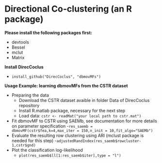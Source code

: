 # Directional Co-clustering (an R package)

**Please install the following packages first:**
- devtools
- Bessel 
- mclut
- Matrix

**Install DirecCoclus**
- ```install_github("DirecCoclus", "dbmovMFs")```

**Usage Example: learning dbmovMFs from the CSTR dataset**
- Preparing the data
  - Download the CSTR dataset avaible in folder Data of DirecCoclus repository
  - Install R.matlab package, necessary for the next step
  - Load data: ```cstr <- readMat("your local path to cstr.mat")``` 
- Fit dbmovMF to CSTR using SAEMb, see documentation for more details on parameter specification
  -```res_saemb = dbmovMF(cstr$fea,k=4,max_iter = 150,n_init = 10,fit_algo="SAEMb")```
- Evaluate the resulting row clustering using ARI (mclust package is needed for this step)
  -```adjustedRandIndex(res_saemb$rowcluster-1,cstr$gnd)```
- Plot the classification log-likelihood
  - ```plot(res_saemb$ll[1:res_saemb$iter],type = "l")```
